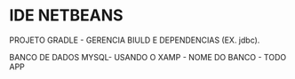 #  IDE NETBEANS
PROJETO GRADLE - GERENCIA BIULD E DEPENDENCIAS (EX. jdbc).

BANCO DE DADOS MYSQL- USANDO O XAMP - NOME DO BANCO - TODO APP
